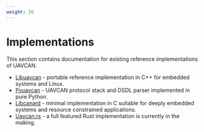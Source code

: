 ```yaml
---
weight: 20
---
```


# Implementations

This section contains documentation for existing reference implementations of UAVCAN.

* [Libuavcan](/Implementations/Libuavcan) - portable reference implementation in C++ for embedded systems and Linux.
* [Pyuavcan](/Implementations/Pyuavcan) - UAVCAN protocol stack and DSDL parser implemented in pure Python.
* [Libcanard](/Implementations/Libcanard) - minimal implementation in C suitable for deeply embedded systems and
resource constrained applications.
* [Uavcan.rs](/Implementations/Uavcan.rs) - a full featured Rust implementation is currently in the making.
